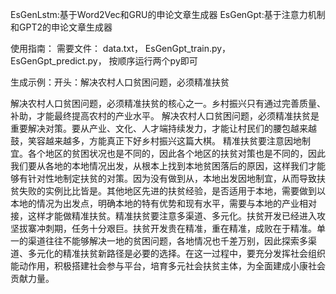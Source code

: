 EsGenLstm:基于Word2Vec和GRU的申论文章生成器
EsGenGpt:基于注意力机制和GPT2的申论文章生成器

使用指南：
需要文件：
data.txt，
EsGenGpt_train.py，
EsGenGpt_predict.py，
按顺序运行两个py即可

生成示例：开头：解决农村人口贫困问题，必须精准扶贫


解决农村人口贫困问题，必须精准扶贫的核心之一。乡村振兴只有通过完善质量、补助，才能最终提高农村的产业水平。
解决农村人口贫困问题，必须精准扶贫是重要解决对策。要从产业、文化、人才端持续发力，才能让村民们的腰包越来越鼓，笑容越来越多，方能真正下好乡村振兴这篇大棋。
精准扶贫要注意因地制宜。各个地区的贫困状况也是不同的，因此各个地区的扶贫对策也是不同的，因此我们要从各地的本地情况出发，从根本上找到本地贫困落后的原因，这样我们才能够有针对性地制定扶贫的对策。因为没有做到从，本地出发因地制宜，从而导致扶贫失败的实例比比皆是。其他地区先进的扶贫经验，是否适用于本地，需要做到以本地的情况为出发点，明确本地的特有优势和现有水平，需要与本地的产业相对接，这样才能做精准扶贫。精准扶贫要注意多渠道、多元化。扶贫开发已经进入攻坚拔寨冲刺期，任务十分艰巨。扶贫开发贵在精准，重在精准，成败在于精准。单一的渠道往往不能够解决一地的贫困问题，各地情况也千差万别，因此探索多渠道、多元化的精准扶贫新路径是必要的选择。在这一过程中，要充分发挥社会组织能动作用，积极搭建社会参与平台，培育多元社会扶贫主体，为全面建成小康社会贡献力量。
